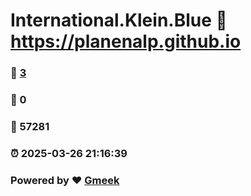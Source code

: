 # International.Klein.Blue :link: https://planenalp.github.io 
### :page_facing_up: [3](https://planenalp.github.io/tag.html) 
### :speech_balloon: 0 
### :hibiscus: 57281 
### :alarm_clock: 2025-03-26 21:16:39 
### Powered by :heart: [Gmeek](https://github.com/Meekdai/Gmeek)
